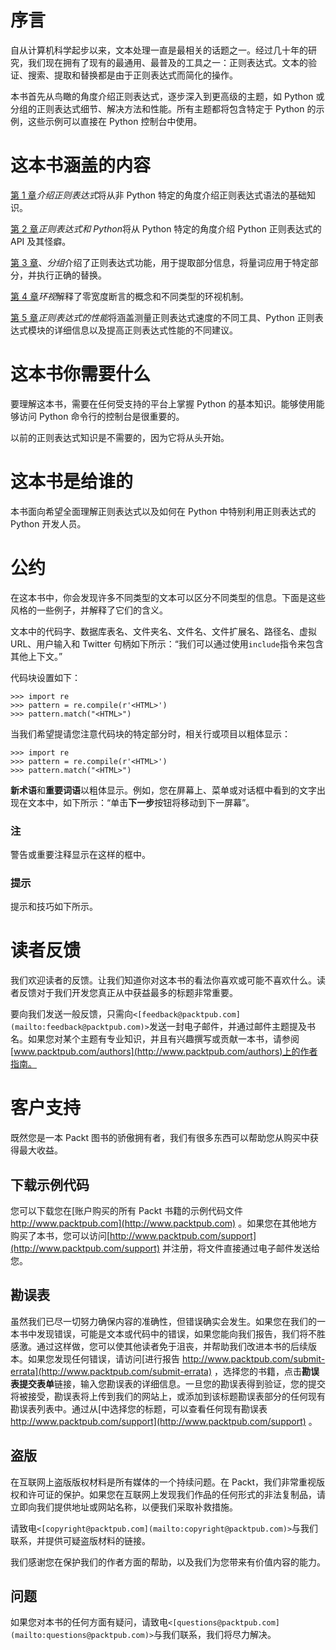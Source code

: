 # 序言

自从计算机科学起步以来，文本处理一直是最相关的话题之一。经过几十年的研究，我们现在拥有了现有的最通用、最普及的工具之一：正则表达式。文本的验证、搜索、提取和替换都是由于正则表达式而简化的操作。

本书首先从鸟瞰的角度介绍正则表达式，逐步深入到更高级的主题，如 Python 或分组的正则表达式细节、解决方法和性能。所有主题都将包含特定于 Python 的示例，这些示例可以直接在 Python 控制台中使用。

# 这本书涵盖的内容

[第 1 章](1.html "Chapter 1. Introducing Regular Expressions")*介绍正则表达式*将从非 Python 特定的角度介绍正则表达式语法的基础知识。

[第 2 章](2.html "Chapter 2. Regular Expressions with Python")*正则表达式和 Python*将从 Python 特定的角度介绍 Python 正则表达式的 API 及其怪癖。

[第 3 章](3.html "Chapter 3. Grouping")、*分组*介绍了正则表达式功能，用于提取部分信息，将量词应用于特定部分，并执行正确的替换。

[第 4 章](4.html "Chapter 4. Look Around")*环视*解释了零宽度断言的概念和不同类型的环视机制。

[第 5 章](5.html "Chapter 5. Performance of Regular Expressions")*正则表达式的性能*将涵盖测量正则表达式速度的不同工具、Python 正则表达式模块的详细信息以及提高正则表达式性能的不同建议。

# 这本书你需要什么

要理解这本书，需要在任何受支持的平台上掌握 Python 的基本知识。能够使用能够访问 Python 命令行的控制台是很重要的。

以前的正则表达式知识是不需要的，因为它将从头开始。

# 这本书是给谁的

本书面向希望全面理解正则表达式以及如何在 Python 中特别利用正则表达式的 Python 开发人员。

# 公约

在这本书中，你会发现许多不同类型的文本可以区分不同类型的信息。下面是这些风格的一些例子，并解释了它们的含义。

文本中的代码字、数据库表名、文件夹名、文件名、文件扩展名、路径名、虚拟 URL、用户输入和 Twitter 句柄如下所示：“我们可以通过使用`include`指令来包含其他上下文。”

代码块设置如下：

```
>>> import re
>>> pattern = re.compile(r'<HTML>')
>>> pattern.match("<HTML>")
```

当我们希望提请您注意代码块的特定部分时，相关行或项目以粗体显示：

```
>>> import re
>>> pattern = re.compile(r'<HTML>')
>>> pattern.match("<HTML>")
```

**新术语**和**重要词语**以粗体显示。例如，您在屏幕上、菜单或对话框中看到的文字出现在文本中，如下所示：“单击**下一步**按钮将移动到下一屏幕”。

### 注

警告或重要注释显示在这样的框中。

### 提示

提示和技巧如下所示。

# 读者反馈

我们欢迎读者的反馈。让我们知道你对这本书的看法你喜欢或可能不喜欢什么。读者反馈对于我们开发您真正从中获益最多的标题非常重要。

要向我们发送一般反馈，只需向`<[feedback@packtpub.com](mailto:feedback@packtpub.com)>`发送一封电子邮件，并通过邮件主题提及书名。如果您对某个主题有专业知识，并且有兴趣撰写或贡献一本书，请参阅[www.packtpub.com/authors](http://www.packtpub.com/authors)上的作者指南。

# 客户支持

既然您是一本 Packt 图书的骄傲拥有者，我们有很多东西可以帮助您从购买中获得最大收益。

## 下载示例代码

您可以下载您在[账户购买的所有 Packt 书籍的示例代码文件 http://www.packtpub.com](http://www.packtpub.com) 。如果您在其他地方购买了本书，您可以访问[http://www.packtpub.com/support](http://www.packtpub.com/support) 并注册，将文件直接通过电子邮件发送给您。

## 勘误表

虽然我们已尽一切努力确保内容的准确性，但错误确实会发生。如果您在我们的一本书中发现错误，可能是文本或代码中的错误，如果您能向我们报告，我们将不胜感激。通过这样做，您可以使其他读者免于沮丧，并帮助我们改进本书的后续版本。如果您发现任何错误，请访问[进行报告 http://www.packtpub.com/submit-errata](http://www.packtpub.com/submit-errata) ，选择您的书籍，点击**勘误表****提交****表单**链接，输入您勘误表的详细信息。一旦您的勘误表得到验证，您的提交将被接受，勘误表将上传到我们的网站上，或添加到该标题勘误表部分的任何现有勘误表列表中。通过从[中选择您的标题，可以查看任何现有勘误表 http://www.packtpub.com/support](http://www.packtpub.com/support) 。

## 盗版

在互联网上盗版版权材料是所有媒体的一个持续问题。在 Packt，我们非常重视版权和许可证的保护。如果您在互联网上发现我们作品的任何形式的非法复制品，请立即向我们提供地址或网站名称，以便我们采取补救措施。

请致电`<[copyright@packtpub.com](mailto:copyright@packtpub.com)>`与我们联系，并提供可疑盗版材料的链接。

我们感谢您在保护我们的作者方面的帮助，以及我们为您带来有价值内容的能力。

## 问题

如果您对本书的任何方面有疑问，请致电`<[questions@packtpub.com](mailto:questions@packtpub.com)>`与我们联系，我们将尽力解决。